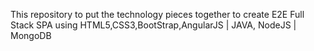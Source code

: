 This repository to put the technology pieces together to create E2E Full Stack SPA using HTML5,CSS3,BootStrap,AngularJS | JAVA, NodeJS | MongoDB
